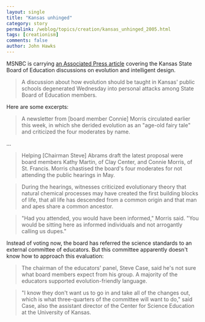 ```yaml
---
layout: single 
title: "Kansas unhinged" 
category: story
permalink: /weblog/topics/creation/kansas_unhinged_2005.html
tags: [creationism] 
comments: false 
author: John Hawks 
---
```



<p>
MSNBC is carrying <a href="http://www.msnbc.msn.com/id/8235272/">an Associated Press article</a> covering the Kansas State Board of Education discussions on evolution and intelligent design. 
</p>

<blockquote>A discussion about how evolution should be taught in Kansas' public schools degenerated Wednesday into personal attacks among State Board of Education members. </blockquote>

<p>
Here are some excerpts: 
</p>

<blockquote>A newsletter from [board member Connie] Morris circulated earlier this week, in which she derided evolution as an "age-old fairy tale" and criticized the four moderates by name.</blockquote>

<p>
...
</p>

<blockquote>Helping [Chairman Steve] Abrams draft the latest proposal were board members Kathy Martin, of Clay Center, and Connie Morris, of St. Francis. Morris chastised the board's four moderates for not attending the public hearings in May.</blockquote>

<blockquote>During the hearings, witnesses criticized evolutionary theory that natural chemical processes may have created the first building blocks of life, that all life has descended from a common origin and that man and apes share a common ancestor.</blockquote>

<blockquote>"Had you attended, you would have been informed," Morris said. "You would be sitting here as informed individuals and not arrogantly calling us dupes."</blockquote>

<p>
Instead of voting now, the board has referred the science standards to an external committee of educators. But this committee apparently doesn't know how to approach this evaluation: 
</p>

<blockquote>The chairman of the educators' panel, Steve Case, said he's not sure what board members expect from his group. A majority of the educators supported evolution-friendly language.</blockquote>

<blockquote>"I know they don't want us to go in and take all of the changes out, which is what three-quarters of the committee will want to do," said Case, also the assistant director of the Center for Science Education at the University of Kansas.</blockquote>

